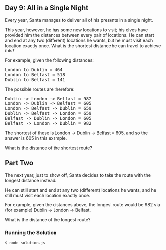 ## Day 9: All in a Single Night

Every year, Santa manages to deliver all of his presents in a single night.

This year, however, he has some new locations to visit; his elves have provided him the
distances between every pair of locations. He can start and end at any two (different)
locations he wants, but he must visit each location exactly once. What is the shortest
distance he can travel to achieve this?

For example, given the following distances:

<pre>
London to Dublin = 464
London to Belfast = 518
Dublin to Belfast = 141
</pre>

The possible routes are therefore:

<pre>
Dublin -> London -> Belfast = 982
London -> Dublin -> Belfast = 605
London -> Belfast -> Dublin = 659
Dublin -> Belfast -> London = 659
Belfast -> Dublin -> London = 605
Belfast -> London -> Dublin = 982
</pre>

The shortest of these is London -> Dublin -> Belfast = 605,
and so the answer is 605 in this example.

What is the distance of the shortest route?

## Part Two

The next year, just to show off, Santa decides to take the route with the longest distance instead.

He can still start and end at any two (different) locations he wants,
and he still must visit each location exactly once.

For example, given the distances above, the longest route would be 982
via (for example) Dublin -> London -> Belfast.

What is the distance of the longest route?

### Running the Solution

    $ node solution.js
